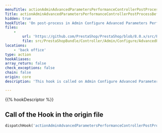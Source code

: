 ```yaml
---
menuTitle: actionAdminAdvancedParametersPerformanceControllerPostProcessBefore
Title: actionAdminAdvancedParametersPerformanceControllerPostProcessBefore
hidden: true
hookTitle: 'On post-process in Admin Configure Advanced Parameters Performance Controller'
files:
    -
        url: 'https://github.com/PrestaShop/PrestaShop/blob/8.0.x/src/PrestaShopBundle/Controller/Admin/Configure/AdvancedParameters/PerformanceController.php'
        file: src/PrestaShopBundle/Controller/Admin/Configure/AdvancedParameters/PerformanceController.php
locations:
    - 'back office'
type: action
hookAliases: 
array_return: false
check_exceptions: false
chain: false
origin: core
description: 'This hook is called on Admin Configure Advanced Parameters Performance post-process before processing any form'

---
```


{{% hookDescriptor %}}

## Call of the Hook in the origin file

```php
dispatchHook('actionAdminAdvancedParametersPerformanceControllerPostProcessBefore', ['controller' => $this])
```
